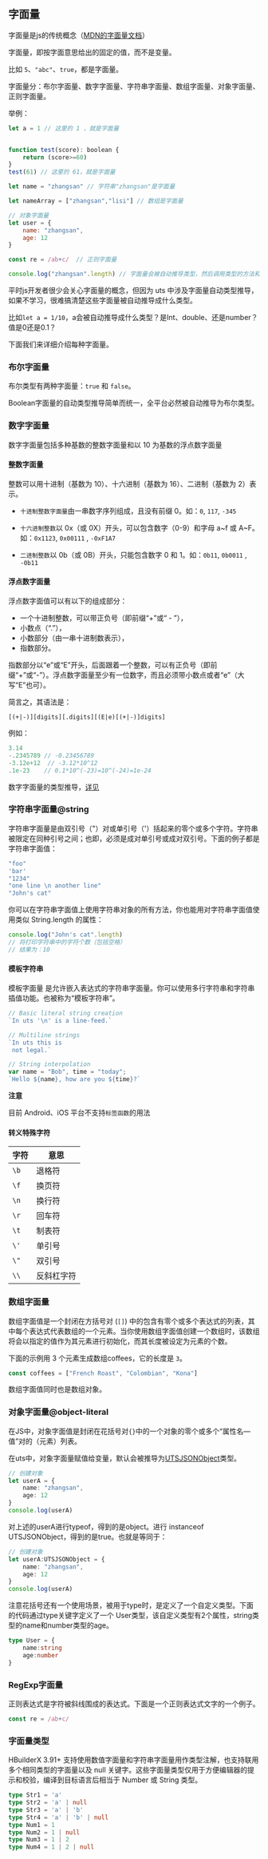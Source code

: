 ## 字面量

字面量是js的传统概念（[MDN的字面量文档](https://developer.mozilla.org/zh-CN/docs/Web/JavaScript/Guide/Grammar_and_types#%E5%AD%97%E9%9D%A2%E9%87%8F)）

字面量，即按字面意思给出的固定的值，而不是变量。

比如 `5`、`"abc"`、`true`，都是字面量。

字面量分：布尔字面量、数字字面量、字符串字面量、数组字面量、对象字面量、正则字面量。

举例：

```js
let a = 1 // 这里的 1 ，就是字面量


function test(score): boolean {
	return (score>=60) 
}
test(61) // 这里的 61，就是字面量

let name = "zhangsan" // 字符串"zhangsan"是字面量

let nameArray = ["zhangsan","lisi"] // 数组是字面量

// 对象字面量
let user = {
	name: "zhangsan",
	age: 12
}

const re = /ab+c/  // 正则字面量

console.log("zhangsan".length) // 字面量会被自动推导类型，然后调用类型的方法和属性

```

平时js开发者很少会关心字面量的概念，但因为 uts 中涉及字面量自动类型推导，如果不学习，很难搞清楚这些字面量被自动推导成什么类型。

比如`let a = 1/10`，a会被自动推导成什么类型？是Int、double、还是number？值是0还是0.1？

下面我们来详细介绍每种字面量。


### 布尔字面量

布尔类型有两种字面量：`true` 和 `false`。

Boolean字面量的自动类型推导简单而统一，全平台必然被自动推导为布尔类型。


### 数字字面量

数字字面量包括多种基数的整数字面量和以 10 为基数的浮点数字面量


#### 整数字面量

整数可以用十进制（基数为 10）、十六进制（基数为 16）、二进制（基数为 2）表示。

- `十进制整数字面量`由一串数字序列组成，且没有前缀 0。如：`0`, `117`, `-345`

- `十六进制整数`以 0x（或 0X）开头，可以包含数字（0-9）和字母 a~f 或 A~F。如：`0x1123`, `0x00111` , `-0xF1A7`

- `二进制整数`以 0b（或 0B）开头，只能包含数字 0 和 1。如：`0b11`, `0b0011` , `-0b11`

#### 浮点数字面量

浮点数字面值可以有以下的组成部分：

- 一个十进制整数，可以带正负号（即前缀“+”或“ - ”），
- 小数点（“.”），
- 小数部分（由一串十进制数表示），
- 指数部分。

指数部分以“e”或“E”开头，后面跟着一个整数，可以有正负号（即前缀“+”或“-”）。浮点数字面量至少有一位数字，而且必须带小数点或者“e”（大写“E”也可）。

简言之，其语法是：

```
[(+|-)][digits][.digits][(E|e)[(+|-)]digits]
```

例如：

```ts
3.14
-.2345789 // -0.23456789
-3.12e+12  // -3.12*10^12
.1e-23    // 0.1*10^(-23)=10^(-24)=1e-24
```

数字字面量的类型推导，[详见](data-type.md#autotypefornumber)

### 字符串字面量@string

字符串字面量是由双引号（"）对或单引号（'）括起来的零个或多个字符。字符串被限定在同种引号之间；也即，必须是成对单引号或成对双引号。下面的例子都是字符串字面值：

```ts
"foo"
'bar'
"1234"
"one line \n another line"
"John's cat"
```

你可以在字符串字面值上使用字符串对象的所有方法，你也能用对字符串字面值使用类似 String.length 的属性：

```ts
console.log("John's cat".length)
// 将打印字符串中的字符个数（包括空格）
// 结果为：10
```

#### 模板字符串

模板字面量 是允许嵌入表达式的字符串字面量。你可以使用多行字符串和字符串插值功能。也被称为“模板字符串”。

```ts
// Basic literal string creation
`In uts '\n' is a line-feed.`

// Multiline strings
`In uts this is
 not legal.`

// String interpolation
var name = "Bob", time = "today";
`Hello ${name}, how are you ${time}?`
```

**注意**

目前 Android、iOS 平台不支持`标签函数`的用法

#### 转义特殊字符

|字符	|意思		|
|--		|--			|
|`\b`	|退格符		|
|`\f`	|换页符		|
|`\n`	|换行符		|
|`\r`	|回车符		|
|`\t`	|制表符		|
|`\'`	|单引号		|
|`\"`	|双引号		|
|`\\`	|反斜杠字符	|


### 数组字面量

数组字面值是一个封闭在方括号对 (`[]`) 中的包含有零个或多个表达式的列表，其中每个表达式代表数组的一个元素。当你使用数组字面值创建一个数组时，该数组将会以指定的值作为其元素进行初始化，而其长度被设定为元素的个数。

下面的示例用 3 个元素生成数组coffees，它的长度是 `3`。

```js
const coffees = ["French Roast", "Colombian", "Kona"]
```

数组字面值同时也是数组对象。


### 对象字面量@object-literal

在JS中，对象字面值是封闭在花括号对`{}`中的一个对象的零个或多个“属性名—值”对的（元素）列表。

在uts中，对象字面量赋值给变量，默认会被推导为[UTSJSONObject](data-type.md#utsjsonobject)类型。

```ts
// 创建对象
let userA = {
	name: "zhangsan",
	age: 12
}
console.log(userA)
```

对上述的userA进行typeof，得到的是object。进行 instanceof UTSJSONObject，得到的是true。也就是等同于：

```ts
// 创建对象
let userA:UTSJSONObject = {
	name: "zhangsan",
	age: 12
}
console.log(userA)
```

注意花括号还有一个使用场景，被用于type时，是定义了一个自定义类型。下面的代码通过type关键字定义了一个 User类型，该自定义类型有2个属性，string类型的name和number类型的age。
```ts
type User = {
	name:string
	age:number
}
```

<!-- 
#### 如何使用对象字面量

在传统JS中，对象字面量的返回结果就是一个通用的object. 但是在 kotlin / swift 它是一个 支持下标访问，成员迭代等特性的看上去像是一个`object`的 `UTSJSONObject`实现。

我们可以使用下标、成员名称直接访问:
```js
let arrayObj = JSON.parse('["a","b","c"]')
console.log(arrayObj[0])

let userA = {
	name: "zhangsan",
	age: 12
}
console.log(user['name'])
```

也可以将其转换为Map对象，再实现遍历
```js
let userA = {
	name: "zhangsan",
	age: 12
}
let userMap = userA.toMap()
userMap.forEach(function(key:string,value:any){
    console.log(key)
    console.log(value)
})
```
 -->
### RegExp字面量

正则表达式是字符被斜线围成的表达式。下面是一个正则表达式文字的一个例子。

```ts
const re = /ab+c/
```

### 字面量类型

HBuilderX 3.91+ 支持使用数值字面量和字符串字面量用作类型注解，也支持联用多个相同类型的字面量以及 null 关键字。这些字面量类型仅用于方便编辑器的提示和校验，编译到目标语言后相当于 Number 或 String 类型。

```ts
type Str1 = 'a'
type Str2 = 'a' | null
type Str3 = 'a' | 'b'
type Str4 = 'a' | 'b' | null
type Num1 = 1
type Num2 = 1 | null
type Num3 = 1 | 2
type Num4 = 1 | 2 | null
```
